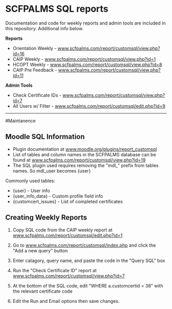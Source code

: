# SCFPALMS SQL reports
Documentation and code for weekly reports and admin tools are included in this repository. Additional info below.

**Reports**
- Orientation Weekly - www.scfpalms.com/report/customsql/view.php?id=16
- CAIP Weekly - www.scfpalms.com/report/customsql/view.php?id=1
- HCOPT Weekly - www.scfpalms.com/report/customsql/view.php?id=8
- CAIP Pre Feedback - www.scfpalms.com/report/customsql/view.php?id=11

**Admin Tools**
- Check Certificate IDs - www.scfpalms.com/report/customsql/view.php?id=7
- All Users w/ Filter - www.scfpalms.com/report/customsql/edit.php?id=9

---
#Maintanence
## Moodle SQL Information
- Plugin documentation at www.moodle.org/plugins/report_customsql
- List of tables and column names in the SCFPALMS database can be found at www.scfpalms.com/report/customsql/view.php?id=19
- The SQL plugin used requires removing the "mdl_" prefix from tables names. So mdl_user becomes {user} 

Commonly used tables: 
- {user} - User info
- {user_info_data} - Custom profile field info
- {customcert_issues} - List of completed certificates

## Creating Weekly Reports
1. Copy SQL code from the CAIP weekly report at www.scfpalms.com/report/customsql/edit.php?id=1
2. Go to www.scfpalms.com/report/customsql/index.php and click the "Add a new query" button
3. Enter catagory, query name, and paste the code in the "Query SQL" box

4. Run the "Check Certificate ID" report at www.scfpalms.com/report/customsql/view.php?id=7
5. At the bottom of the SQL code, edit "WHERE a.customcertid = 38" with the relevant certificate code
6. Edit the Run and Email options then save changes.


